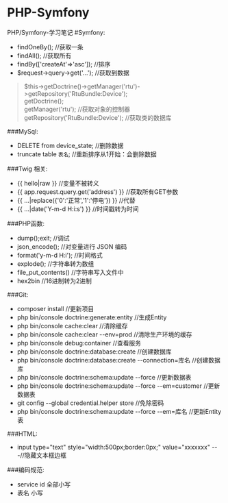 # PHP-Symfony
PHP/Symfony-学习笔记
#Symfony:
-	findOneBy(); //获取一条
-	findAll(); //获取所有
-	findBy(['createAt'=>'asc']); //排序
-	$request->query->get('...'); //获取到数据
>	$this->getDoctrine()->getManager('rtu')->getRepository('RtuBundle:Device');<br>
>	getDoctrine();<br>
>	getManager('rtu'); //获取对象的控制器<br>
>	getRepository('RtuBundle:Device'); //获取类的数据库<br>

	
###MySql:
-	DELETE from device_state; //删除数据
-	truncate table `表名`; //重新排序从1开始：会删除数据
	
###Twig 相关:
-	{{ hello|raw }} //变量不被转义
-	{{ app.request.query.get('address') }} //获取所有GET参数
-	{{ ...|replace({'0':'正常','1':'停电'}) }} //代替
-	{{ ...|date('Y-m-d H:i:s') }} //时间戳转为时间	

###PHP函数:
-	dump();exit; //调试
-	json_encode(); //对变量进行 JSON 编码
-	format('y-m-d H:i'); //时间格式
-	explode(); //字符串转为数组
-	file_put_contents() //字符串写入文件中
-	hex2bin //16进制转为2进制

###Git:
-	composer install //更新项目
-	php bin/console doctrine:generate:entity //生成Entity
-	php bin/console cache:clear //清除缓存
-	php bin/console cache:clear --env=prod //清除生产环境的缓存
-	php bin/console debug:container //查看服务
-	php bin/console doctrine:database:create //创建数据库
-	php bin/console doctrine:database:create --connection=库名 //创建数据库
-	php bin/console doctrine:schema:update --force //更新数据表
-	php bin/console doctrine:schema:update --force --em=customer //更新数据表
-	git config --global credential.helper store //免除密码
-	php bin/console doctrine:schema:update --force --em=库名 //更新Entity表

###HTML:
-	input type="text" style="width:500px;border:0px;" value="xxxxxxx" ---//隐藏文本框边框

###编码规范:
-	service id 全部小写
-	表名 小写
